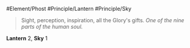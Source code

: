 #Element/Phost #Principle/Lantern #Principle/Sky

> Sight, perception, inspiration, all the Glory's gifts. *One of the nine parts of the human soul.*

**Lantern** 2, **Sky** 1